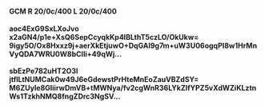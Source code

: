 #### GCM R 20/0c/400 L 20/0c/400
**aoc4ExG9SxLXoJvo**<br/>**x2aGN4/p1e+XsQ6SepCcyqkKp4lBLthT5czLO/OkUkw=**<br/>**9igy5O/Ox8Hxxz9j+aerXkEtjuwO+DqGAl9g7m+uW3U06ogqPI8w1HrMnVyQDA7WRU0W8bClIi+49qWj...**<br/><br/>
**sbEzPe782uHT2O3I**<br/>**jtflLtNUMCak0w49J6eGdewstPrHteMnEoZauVBZdSY=**<br/>**M6ZUyIe8GliirwDmVB+tMWNya/fv2cgWnR36LYkZIfYPZ5vXdWZiKLztnWs1TzkhNMQ8fngZDrc3NgSV...**